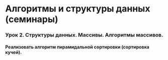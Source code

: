 # Алгоритмы и структуры данных (семинары)
### Урок 2. Структуры данных. Массивы. Алгоритмы массивов.
#### Реализовать алгоритм пирамидальной сортировки (сортировка кучей).

